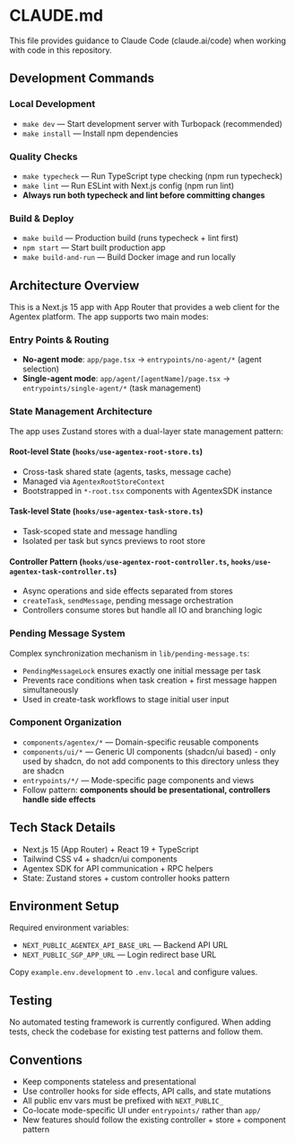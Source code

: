# CLAUDE.md

This file provides guidance to Claude Code (claude.ai/code) when working with code in this repository.

## Development Commands

### Local Development

- `make dev` — Start development server with Turbopack (recommended)
- `make install` — Install npm dependencies

### Quality Checks

- `make typecheck` — Run TypeScript type checking (npm run typecheck)
- `make lint` — Run ESLint with Next.js config (npm run lint)
- **Always run both typecheck and lint before committing changes**

### Build & Deploy

- `make build` — Production build (runs typecheck + lint first)
- `npm start` — Start built production app
- `make build-and-run` — Build Docker image and run locally

## Architecture Overview

This is a Next.js 15 app with App Router that provides a web client for the Agentex platform. The app supports two main modes:

### Entry Points & Routing

- **No-agent mode**: `app/page.tsx` → `entrypoints/no-agent/*` (agent selection)
- **Single-agent mode**: `app/agent/[agentName]/page.tsx` → `entrypoints/single-agent/*` (task management)

### State Management Architecture

The app uses Zustand stores with a dual-layer state management pattern:

#### Root-level State (`hooks/use-agentex-root-store.ts`)

- Cross-task shared state (agents, tasks, message cache)
- Managed via `AgentexRootStoreContext`
- Bootstrapped in `*-root.tsx` components with AgentexSDK instance

#### Task-level State (`hooks/use-agentex-task-store.ts`)

- Task-scoped state and message handling
- Isolated per task but syncs previews to root store

#### Controller Pattern (`hooks/use-agentex-root-controller.ts`, `hooks/use-agentex-task-controller.ts`)

- Async operations and side effects separated from stores
- `createTask`, `sendMessage`, pending message orchestration
- Controllers consume stores but handle all IO and branching logic

### Pending Message System

Complex synchronization mechanism in `lib/pending-message.ts`:

- `PendingMessageLock` ensures exactly one initial message per task
- Prevents race conditions when task creation + first message happen simultaneously
- Used in create-task workflows to stage initial user input

### Component Organization

- `components/agentex/*` — Domain-specific reusable components
- `components/ui/*` — Generic UI components (shadcn/ui based) - only used by shadcn, do not add components to this directory unless they are shadcn
- `entrypoints/*/` — Mode-specific page components and views
- Follow pattern: **components should be presentational, controllers handle side effects**

## Tech Stack Details

- Next.js 15 (App Router) + React 19 + TypeScript
- Tailwind CSS v4 + shadcn/ui components
- Agentex SDK for API communication + RPC helpers
- State: Zustand stores + custom controller hooks pattern

## Environment Setup

Required environment variables:

- `NEXT_PUBLIC_AGENTEX_API_BASE_URL` — Backend API URL
- `NEXT_PUBLIC_SGP_APP_URL` — Login redirect base URL

Copy `example.env.development` to `.env.local` and configure values.

## Testing

No automated testing framework is currently configured. When adding tests, check the codebase for existing test patterns and follow them.

## Conventions

- Keep components stateless and presentational
- Use controller hooks for side effects, API calls, and state mutations
- All public env vars must be prefixed with `NEXT_PUBLIC_`
- Co-locate mode-specific UI under `entrypoints/` rather than `app/`
- New features should follow the existing controller + store + component pattern
